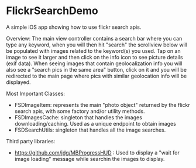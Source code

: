 # FlickrSearchDemo
A simple iOS app showing how to use flickr search apis.


Overview:
The main view controller contains a search bar where you can type any keyword, when you will then hit "search" the scrollview below will be populated with images related to the keyword(s) you used.
Tap on an image to see it larger and then click on the info icon to see picture details (exif data).
When seeing images that contain geolocalization info you will also see a "search pics in the same area" button, click on it and you will be redirected to the main page where pics with similar geolocation info will be displayed.


Most Important Classes:
- FSDImageItem: represents the main "photo object" returned by the flickr search apis, with some factory and/or utility methods.
- FSDImagesCache: singleton that handles the images downloading/caching. Used as a unique endpoint to obtain images 
- FSDSearchUtils: singleton that handles all the image searches.


Third party libraries:
- https://github.com/jdg/MBProgressHUD :  Used to display a "wait for image loading" message while searchin the images to display.
